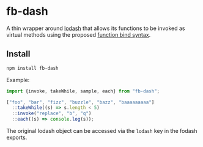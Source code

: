 # fb-dash

A thin wrapper around [lodash](https://github.com/lodash/lodash) that allows its functions to be invoked as virtual methods using the proposed [function bind syntax](http://babeljs.io/blog/2015/05/14/function-bind/).

## Install

```bash
npm install fb-dash
```

Example:

```javascript
import {invoke, takeWhile, sample, each} from "fb-dash";

["foo", "bar", "fizz", "buzzle", "bazz", "baaaaaaaaa"]
  ::takeWhile((s) => s.length < 5)
  ::invoke("replace", "b", "q")
  ::each((s) => console.log(s));
```

The original lodash object can be accessed via the `lodash` key in the fodash exports.
